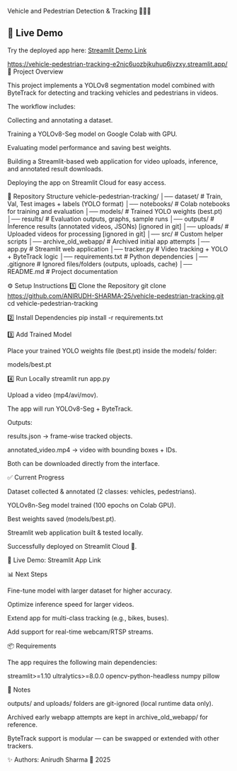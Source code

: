 Vehicle and Pedestrian Detection & Tracking 🚗🚶‍♀️

## 🚀 Live Demo
Try the deployed app here: [Streamlit Demo Link](https://vehicle-pedestrian-tracking-e2njc6uozbjkuhup6jvzxy.streamlit.app)

https://vehicle-pedestrian-tracking-e2njc6uozbjkuhup6jvzxy.streamlit.app/
📌 Project Overview

This project implements a YOLOv8 segmentation model combined with ByteTrack for detecting and tracking vehicles and pedestrians in videos.

The workflow includes:

Collecting and annotating a dataset.

Training a YOLOv8-Seg model on Google Colab with GPU.

Evaluating model performance and saving best weights.

Building a Streamlit-based web application for video uploads, inference, and annotated result downloads.

Deploying the app on Streamlit Cloud for easy access.

📂 Repository Structure
vehicle-pedestrian-tracking/
│── dataset/             # Train, Val, Test images + labels (YOLO format)
│── notebooks/           # Colab notebooks for training and evaluation
│── models/              # Trained YOLO weights (best.pt)
│── results/             # Evaluation outputs, graphs, sample runs
│── outputs/             # Inference results (annotated videos, JSONs) [ignored in git]
│── uploads/             # Uploaded videos for processing [ignored in git]
│── src/                 # Custom helper scripts
│── archive_old_webapp/  # Archived initial app attempts
│── app.py               # Streamlit web application
│── tracker.py           # Video tracking + YOLO + ByteTrack logic
│── requirements.txt     # Python dependencies
│── .gitignore           # Ignored files/folders (outputs, uploads, cache)
│── README.md            # Project documentation

⚙️ Setup Instructions
1️⃣ Clone the Repository
git clone https://github.com/ANIRUDH-SHARMA-25/vehicle-pedestrian-tracking.git
cd vehicle-pedestrian-tracking

2️⃣ Install Dependencies
pip install -r requirements.txt

3️⃣ Add Trained Model

Place your trained YOLO weights file (best.pt) inside the models/ folder:

models/best.pt

4️⃣ Run Locally
streamlit run app.py


Upload a video (mp4/avi/mov).

The app will run YOLOv8-Seg + ByteTrack.

Outputs:

results.json → frame-wise tracked objects.

annotated_video.mp4 → video with bounding boxes + IDs.

Both can be downloaded directly from the interface.

✅ Current Progress

Dataset collected & annotated (2 classes: vehicles, pedestrians).

YOLOv8n-Seg model trained (100 epochs on Colab GPU).

Best weights saved (models/best.pt).

Streamlit web application built & tested locally.

Successfully deployed on Streamlit Cloud 🎉.

🔗 Live Demo: Streamlit App Link

📊 Next Steps

Fine-tune model with larger dataset for higher accuracy.

Optimize inference speed for larger videos.

Extend app for multi-class tracking (e.g., bikes, buses).

Add support for real-time webcam/RTSP streams.

📦 Requirements

The app requires the following main dependencies:

streamlit>=1.10
ultralytics>=8.0.0
opencv-python-headless
numpy
pillow

📝 Notes

outputs/ and uploads/ folders are git-ignored (local runtime data only).

Archived early webapp attempts are kept in archive_old_webapp/ for reference.

ByteTrack support is modular — can be swapped or extended with other trackers.

✨ Authors: Anirudh Sharma 
📅 2025


